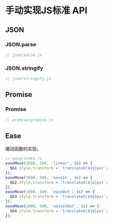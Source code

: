 # 手动实现JS标准 API

## JSON

### JSON.parse

```js
// json/parse.js
```

### JSON.stringify

```js
// json/stringify.js
```

## Promise

### Promise

```js
// promise/promise.js
```

## Ease

缓动函数的实现。

```js
// ease/index.js
easeMove(1000, 500, 'linear', (c) => {
  $b1.style.transform = `translateX(${c}px)`;
});
easeMove(1000, 500, 'easeIn', (c) => {
  $b2.style.transform = `translateX(${c}px)`;
});
easeMove(1000, 500, 'easeOut', (c) => {
  $b3.style.transform = `translateX(${c}px)`;
});
easeMove(1000, 500, 'easeInOut', (c) => {
  $b4.style.transform = `translateX(${c}px)`;
});
```